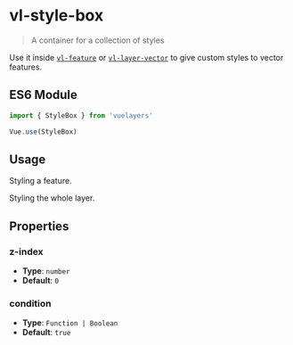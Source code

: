 # vl-style-box

> A container for a collection of styles

Use it inside [`vl-feature`](/docs/component/feature.md) or [`vl-layer-vector`](/docs/component/vector-layer.md) to give custom styles to vector features.

## ES6 Module

```javascript
import { StyleBox } from 'vuelayers'

Vue.use(StyleBox)
```

## Usage

Styling a feature.

<vuep template="#circle-style-feature"></vuep>

<script v-pre type="text/x-template" id="circle-style-feature">
<template>
  <div>
    <vl-map :load-tiles-while-animating="true" :load-tiles-while-interacting="true" data-projection="EPSG:4326" style="height: 400px">
      <vl-view :zoom.sync="zoom" :center.sync="center" :rotation.sync="rotation"></vl-view>

      <vl-layer-tile>
        <vl-source-osm></vl-source-osm>
      </vl-layer-tile>

      <vl-layer-vector>
        <vl-feature>
          <vl-geom-point
            :coordinates="[12.492442,41.890170]"
          ></vl-geom-point>

          <vl-style-box>
            <vl-style-circle :radius="20">
              <vl-style-fill color="white"></vl-style-fill>
              <vl-style-stroke color="red"></vl-style-stroke>
            </vl-style-circle>
          </vl-style-box>
        </vl-feature>
      </vl-layer-vector>
    </vl-map>
  </div>
</template>

<script>
  export default {
    data () {
      return {
        zoom: 15,
        center: [12.492442,41.890170],
        rotation: 0,
      }
    },
  }
</script>
</script>

Styling the whole layer.

<vuep template="#circle-style-layer"></vuep>

<script v-pre type="text/x-template" id="circle-style-layer">
<template>
  <div>
    <vl-map :load-tiles-while-animating="true" :load-tiles-while-interacting="true" data-projection="EPSG:4326" style="height: 400px">
      <vl-view :zoom.sync="zoom" :center.sync="center" :rotation.sync="rotation"></vl-view>

      <vl-layer-tile>
        <vl-source-osm></vl-source-osm>
      </vl-layer-tile>

      <vl-layer-vector>
        <vl-source-vector :features="features"></vl-source-vector>

        <vl-style-box>
          <vl-style-fill color="white"></vl-style-fill>
          <vl-style-stroke color="red"></vl-style-stroke>
          <vl-style-icon src="/_media/marker.png" :anchor="[.5, 1]" :scale=".3"></vl-style-icon>
        </vl-style-box>
      </vl-layer-vector>
    </vl-map>
  </div>
</template>

<script>
  export default {
    data () {
      return {
        zoom: 15,
        center: [12.492442,41.890170],
        rotation: 0,
        features: [
          {
            type: 'Feature',
            geometry: {
              type: 'Point',
              coordinates: [12.492442,41.890170],
            },
            properties: {},
          },
          {
            "type": "Feature",
            "properties": {},
            "geometry": {
              "type": "Polygon",
              "coordinates": [
                [
                  [
                    12.483816146850586,
                    41.88866861985328
                  ],
                  [
                    12.488279342651365,
                    41.886687809812926
                  ],
                  [
                    12.489266395568846,
                    41.89032989704626
                  ],
                  [
                    12.485275268554686,
                    41.89109662579462
                  ],
                  [
                    12.483816146850586,
                    41.88866861985328
                  ]
                ]
              ]
            }
          }
        ],
      }
    },
  }
</script>
</script>

## Properties

### z-index

- **Type**: `number`
- **Default**: `0`

### condition

- **Type**: `Function | Boolean`
- **Default**: `true`
